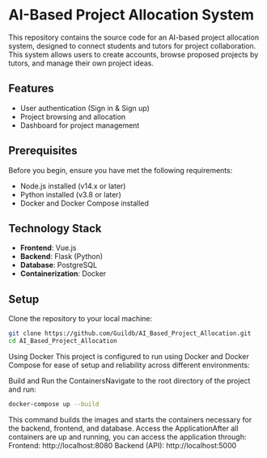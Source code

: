 # AI-Based Project Allocation System

This repository contains the source code for an AI-based project allocation system, designed to connect students and tutors for project collaboration. This system allows users to create accounts, browse proposed projects by tutors, and manage their own project ideas.

## Features

- User authentication (Sign in & Sign up)
- Project browsing and allocation
- Dashboard for project management

## Prerequisites

Before you begin, ensure you have met the following requirements:
- Node.js installed (v14.x or later)
- Python installed (v3.8 or later)
- Docker and Docker Compose installed

## Technology Stack

- **Frontend**: Vue.js
- **Backend**: Flask (Python)
- **Database**: PostgreSQL
- **Containerization**: Docker

## Setup

Clone the repository to your local machine:

```bash
git clone https://github.com/Guildb/AI_Based_Project_Allocation.git
cd AI_Based_Project_Allocation
```

Using Docker
This project is configured to run using Docker and Docker Compose for ease of setup and reliability across different environments:

Build and Run the ContainersNavigate to the root directory of the project and run:
```bash
docker-compose up --build
```
This command builds the images and starts the containers necessary for the backend, frontend, and database.
Access the ApplicationAfter all containers are up and running, you can access the application through:
Frontend: http://localhost:8080
Backend (API): http://localhost:5000
